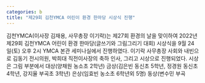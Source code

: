 ```yaml
---
categories: b
title: "제29회 김천YMCA 어린이 환경 한마당 시상식 진행"
---
```

김천YMCA(이사장 김재용, 사무총장 이기락)는 제27회 환경의 날을 맞이하여 2022년 제29회 김천YMCA 어린이 환경 한마당(글쓰기와 그림그리기 대회) 시상식을 9월 24일(토) 오후 2시 YMCA 본관 세미나실에서 진행하였다.									이기락 사무총장 사회와 내빈으로 김동기 전시의원, 박희대 직전이사장의 축하 인사, 그리고 시상으로 진행되었다. 시상은 그림 부분에서 대상(양채원 농소초 2학년) 금상(김은빈 동신초 5학년, 정경원 동신초 4학년, 강지율 부곡초 3학년) 은상(임효빈 농소초 6학년외 5명) 동상(변수민 부곡